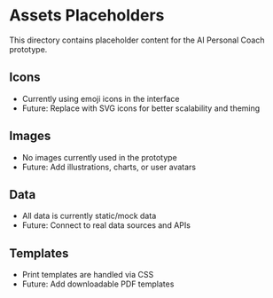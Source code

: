 # Assets Placeholders

This directory contains placeholder content for the AI Personal Coach prototype.

## Icons
- Currently using emoji icons in the interface
- Future: Replace with SVG icons for better scalability and theming

## Images
- No images currently used in the prototype
- Future: Add illustrations, charts, or user avatars

## Data
- All data is currently static/mock data
- Future: Connect to real data sources and APIs

## Templates
- Print templates are handled via CSS
- Future: Add downloadable PDF templates
